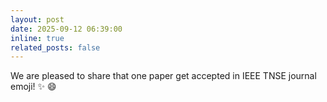 ```yaml
---
layout: post
date: 2025-09-12 06:39:00
inline: true
related_posts: false
---
```


We are pleased to share that one paper get accepted in IEEE TNSE journal emoji! :sparkles: :smile:
